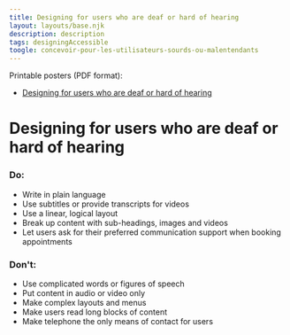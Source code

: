 ```yaml
---
title: Designing for users who are deaf or hard of hearing
layout: layouts/base.njk
description: description
tags: designingAccessible
toogle: concevoir-pour-les-utilisateurs-sourds-ou-malentendants
---
```

<p>Printable posters <span id="das1">(PDF format)</span>:</p>
<ul>
	<li><a href="{{ rootPath }}docs/posters/Hearing-en_2023.pdf" id="das4" aria-labelledby="das4 das1">Designing for users who are deaf or hard of hearing</a></li></ul>

# Designing for users who are deaf or hard of hearing

<div class="row">
	<div class="col-md-6">

### Do:

*   Write in plain language
*   Use subtitles or provide transcripts for videos
*   Use a linear, logical layout
*   Break up content with sub-headings, images and videos
*   Let users ask for their preferred communication support when booking appointments
	</div>
	<div class="col-md-6">

### Don't:

*   Use complicated words or figures of speech
*   Put content in audio or video only
*   Make complex layouts and menus
*   Make users read long blocks of content
*   Make telephone the only means of contact for users
	</div>
</div>
